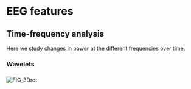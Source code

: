 # EEG features

## Time-frequency analysis
Here we study changes in power at the different frequencies over time. 
### Wavelets


###
![FIG_3Drot](https://user-images.githubusercontent.com/13642762/208641523-5de64f0b-8578-4c29-85c1-e94fd55169e9.gif)
